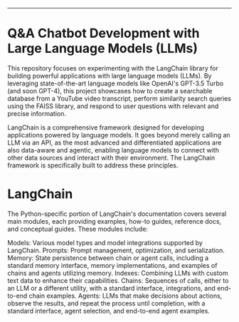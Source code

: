 ---

# Q&A Chatbot Development with Large Language Models (LLMs)

This repository focuses on experimenting with the LangChain library for building powerful applications with large language models (LLMs). By leveraging state-of-the-art language models like OpenAI's GPT-3.5 Turbo (and soon GPT-4), this project showcases how to create a searchable database from a YouTube video transcript, perform similarity search queries using the FAISS library, and respond to user questions with relevant and precise information.

LangChain is a comprehensive framework designed for developing applications powered by language models. It goes beyond merely calling an LLM via an API, as the most advanced and differentiated applications are also data-aware and agentic, enabling language models to connect with other data sources and interact with their environment. The LangChain framework is specifically built to address these principles.


# LangChain
The Python-specific portion of LangChain's documentation covers several main modules, each providing examples, how-to guides, reference docs, and conceptual guides. These modules include:

Models: Various model types and model integrations supported by LangChain.
Prompts: Prompt management, optimization, and serialization.
Memory: State persistence between chain or agent calls, including a standard memory interface, memory implementations, and examples of chains and agents utilizing memory.
Indexes: Combining LLMs with custom text data to enhance their capabilities.
Chains: Sequences of calls, either to an LLM or a different utility, with a standard interface, integrations, and end-to-end chain examples.
Agents: LLMs that make decisions about actions, observe the results, and repeat the process until completion, with a standard interface, agent selection, and end-to-end agent examples.
